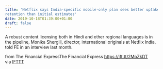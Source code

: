 ```yaml
---
title: 'Netflix says India-specific mobile-only plan sees better uptake,
retention than initial estimates'
date: 2019-10-18T01:39:00+01:00
draft: false
---
```


A robust content licensing both in Hindi and other regional languages is in the pipeline, Monika Shergill, director, international originals at Netflix India, told FE in an interview last month.  
  
from The Financial ExpressThe Financial Express https://ift.tt/2MoZkDT  
via [IFTTT](https://ifttt.com/?ref=da&site=blogger)